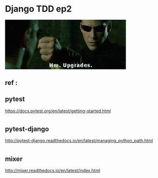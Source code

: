 # Django TDD ep2


<p align="left">
  <img src="./.img/upgrades.gif" width="400"/>
</p>





## ref : 

## pytest
https://docs.pytest.org/en/latest/getting-started.html
#
## pytest-django
http://pytest-django.readthedocs.io/en/latest/managing_python_path.html 
#
## mixer
http://mixer.readthedocs.io/en/latest/index.html

